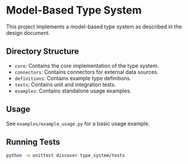 # Model-Based Type System

This project implements a model-based type system as described in the design document.

## Directory Structure

-   `core`: Contains the core implementation of the type system.
-   `connectors`: Contains connectors for external data sources.
-   `definitions`: Contains example type definitions.
-   `tests`: Contains unit and integration tests.
-   `examples`: Contains standalone usage examples.

## Usage

See `examples/example_usage.py` for a basic usage example.

## Running Tests

```bash
python -m unittest discover type_system/tests